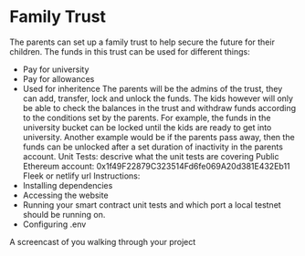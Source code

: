 # Family Trust
The parents can set up a family trust to help secure the future for their children.
The funds in this trust can be used for different things:
- Pay for university
- Pay for allowances
- Used for inheritence
  The parents will be the admins of the trust, they can add, transfer, lock and unlock the funds. The kids however will only be able to check the balances in the trust and withdraw funds according to the conditions set by the parents. For example, the funds in the university bucket can be locked until the kids are ready to get into university.
  Another example would be if the parents pass away, then the funds can be unlocked after a set duration of inactivity in the parents account.
Unit Tests: descrive what the unit tests are covering
Public Ethereum account: 0x1f49F22879C323514Fd6fe069A20d381E432Eb11
Fleek or netlify url
Instructions:
- Installing dependencies
- Accessing the website
- Running your smart contract unit tests and which port a local testnet should be running on.
- Configuring .env

A screencast of you walking through your project